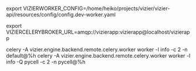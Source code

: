 
export VIZIERWORKER_CONFIG=/home/heiko/projects/vizier/vizier-api/resources/config/config.dev-worker.yaml

export VIZIERCELERYBROKER_URL=amqp://vizierapp:vizierapp@localhost/vizierapp

celery -A vizier.engine.backend.remote.celery.worker worker -l info -c 2 -n default@%h
celery -A vizier.engine.backend.remote.celery.worker worker -l info -Q pycell -c 2 -n pycell@%h
